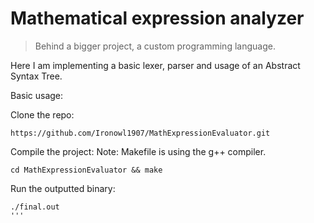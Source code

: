 # Mathematical expression analyzer
> Behind a bigger project, a custom programming language.

Here I am implementing a basic lexer, parser and usage of an Abstract Syntax Tree.


Basic usage:

Clone the repo:
```
https://github.com/Ironowl1907/MathExpressionEvaluator.git
```
Compile the project:
Note: Makefile is using the g++ compiler.
```
cd MathExpressionEvaluator && make
```
Run the outputted binary:
```
./final.out
'''
